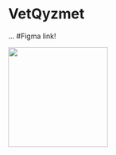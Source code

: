 # VetQyzmet
...
#Figma link!

<img src="https://github.com/nursultanamanzhol/VetQyzmet/assets/91078998/45b89a89-f8f3-414d-a0c2-16ea787b4253" width="200" height="200">

